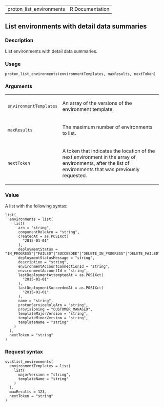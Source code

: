 <table style="width: 100%;">
<tbody>
<tr class="odd">
<td>proton_list_environments</td>
<td style="text-align: right;">R Documentation</td>
</tr>
</tbody>
</table>

## List environments with detail data summaries

### Description

List environments with detail data summaries.

### Usage

    proton_list_environments(environmentTemplates, maxResults, nextToken)

### Arguments

<table>
<colgroup>
<col style="width: 35%" />
<col style="width: 65%" />
</colgroup>
<tbody>
<tr class="odd">
<td><code
id="proton_list_environments_:_environmentTemplates">environmentTemplates</code></td>
<td><p>An array of the versions of the environment template.</p></td>
</tr>
<tr class="even">
<td><code
id="proton_list_environments_:_maxResults">maxResults</code></td>
<td><p>The maximum number of environments to list.</p></td>
</tr>
<tr class="odd">
<td><code
id="proton_list_environments_:_nextToken">nextToken</code></td>
<td><p>A token that indicates the location of the next environment in
the array of environments, after the list of environments that was
previously requested.</p></td>
</tr>
</tbody>
</table>

### Value

A list with the following syntax:

    list(
      environments = list(
        list(
          arn = "string",
          componentRoleArn = "string",
          createdAt = as.POSIXct(
            "2015-01-01"
          ),
          deploymentStatus = "IN_PROGRESS"|"FAILED"|"SUCCEEDED"|"DELETE_IN_PROGRESS"|"DELETE_FAILED"|"DELETE_COMPLETE"|"CANCELLING"|"CANCELLED",
          deploymentStatusMessage = "string",
          description = "string",
          environmentAccountConnectionId = "string",
          environmentAccountId = "string",
          lastDeploymentAttemptedAt = as.POSIXct(
            "2015-01-01"
          ),
          lastDeploymentSucceededAt = as.POSIXct(
            "2015-01-01"
          ),
          name = "string",
          protonServiceRoleArn = "string",
          provisioning = "CUSTOMER_MANAGED",
          templateMajorVersion = "string",
          templateMinorVersion = "string",
          templateName = "string"
        )
      ),
      nextToken = "string"
    )

### Request syntax

    svc$list_environments(
      environmentTemplates = list(
        list(
          majorVersion = "string",
          templateName = "string"
        )
      ),
      maxResults = 123,
      nextToken = "string"
    )
